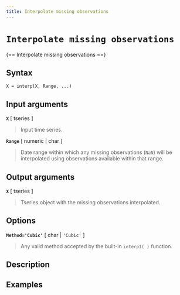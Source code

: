 ```yaml
---
title: Interpolate missing observations
---
```


# `Interpolate missing observations`

{== Interpolate missing observations ==}


## Syntax 

    X = interp(X, Range, ...)


## Input arguments 

__`X`__ [ tseries ]
>
>Input time series.
>

__`Range`__ [ numeric | char ]
>
>Date range within which any missing
>observations (`NaN`) will be interpolated using observations available
>within that range.
>

## Output arguments 

__`X`__ [ tseries ]
>
>Tseries object with the missing observations
>interpolated.
>

## Options 

__`Method='Cubic'`__ [ char | `'Cubic'` ]
>
>Any valid method accepted by the
>built-in `interp1( )` function.
>

## Description 



## Examples

```matlab
```

